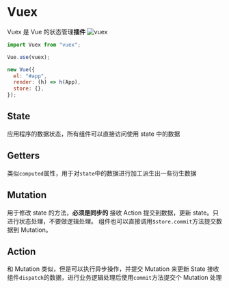 # Vuex

Vuex 是 Vue 的状态管理**插件**
![vuex](https://vuex.vuejs.org/vuex.png)

```js
import Vuex from "vuex";

Vue.use(vuex);

new Vue({
  el: "#app",
  render: (h) => h(App),
  store: {},
});
```

## State

应用程序的数据状态，所有组件可以直接访问使用 state 中的数据

## Getters

类似`computed`属性，用于对`state`中的数据进行加工派生出一些衍生数据

## Mutation

用于修改 state 的方法，**必须是同步的**
接收 Action 提交到数据，更新 state。只进行状态处理，不要做逻辑处理。
组件也可以直接调用`$store.commit`方法提交数据到 Mutation。

## Action

和 Mutation 类似，但是可以执行异步操作，并提交 Mutation 来更新 State
接收组件`dispatch`的数据，进行业务逻辑处理后使用`commit`方法提交个 Mutation 处理
